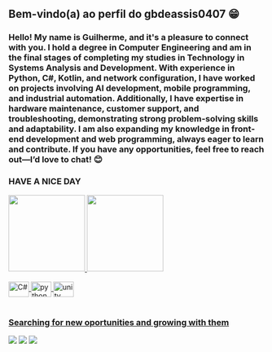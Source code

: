 ## Bem-vindo(a) ao perfil do gbdeassis0407 😁
### Hello! My name is Guilherme, and it's a pleasure to connect with you. I hold a degree in Computer Engineering and am in the final stages of completing my studies in Technology in Systems Analysis and Development. With experience in Python, C#, Kotlin, and network configuration, I have worked on projects involving AI development, mobile programming, and industrial automation. Additionally, I have expertise in hardware maintenance, customer support, and troubleshooting, demonstrating strong problem-solving skills and adaptability. I am also expanding my knowledge in front-end development and web programming, always eager to learn and contribute. If you have any opportunities, feel free to reach out—I’d love to chat! 😊

### HAVE A NICE DAY

 <div>
   <a href="https://github.com/gbdeassis0407">
   <img height="150em" src="https://github-readme-stats.vercel.app/api?username=gbdeassis0407&count_private=true&include_all_commits=true&show_icons=true&theme=transparent&hide_border=false&show_owner=true"/>
   <img height="150em" src="https://github-readme-stats.vercel.app/api/top-langs/?username=gbdeassis0407&theme=transparent&hide_border=false&&layout=compact"/>

</div>
<div style="display: inline_block"><br>  

  <img align="center" alt="C#" height="30" width="40" src="https://cdn.jsdelivr.net/gh/devicons/devicon/icons/csharp/csharp-original.svg" />
  <img align="center" alt="python" height="30" width="40" src="https://cdn.jsdelivr.net/gh/devicons/devicon/icons/python/python-original.svg" />
  <img align="center" alt="unity" height="30" width="40" src="https://cdn.jsdelivr.net/gh/devicons/devicon/icons/unity/unity-original.svg" />
                    
</div>
 
 <br>
 
  ### Searching for new oportunities and growing with them
 
<div> 
  <a href="https://www.youtube.com/watch?v=Qj8iSxUWcEE" target="_blank"><img src="https://img.shields.io/badge/YouTube-FF0000?style=for-the-badge&logo=youtube&logoColor=white" target="_blank"></a>
  <a href="https://www.instagram.com/guilhermebdea0407/" target="_blank"><img src="https://img.shields.io/badge/-Instagram-%23E4405F?style=for-the-badge&logo=instagram&logoColor=white" target="_blank"></a>
  <!a href="https://discord.gg/AVVyNGP" target="_blank"><!img src="https://img.shields.io/badge/Discord-7289DA?style=for-the-badge&logo=discord&logoColor=white" target="_blank"></a> 
  <!a href = "gbdeassis@hotmail.com.br"><!img src="https://img.shields.io/badge/-Gmail-%23333?style=for-the-badge&logo=gmail&logoColor=white" target="_blank"></a>
  <a href="https://www.linkedin.com/in/guilherme-b-9665b9128/" target="_blank"><img src="https://img.shields.io/badge/-LinkedIn-%230077B5?style=for-the-badge&logo=linkedin&logoColor=white" target="_blank"></a> 
 
  <!--![Snake animation](https://github.com/gbdeassis0407/gbdeassis0407/blob/output/github-contribution-grid-snake.svg)-->

</div>
